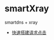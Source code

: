 # smartXray
smartdns + xray



- [快速搭建请求点击](https://dashboard.heroku.com/new?template=https://github.com/qiumzh/smartXray.git)